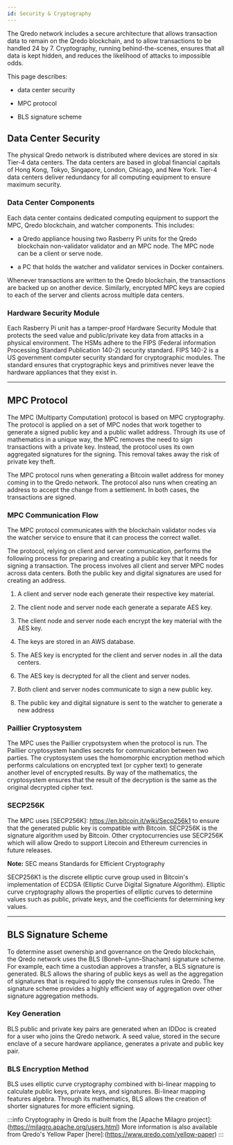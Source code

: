 ```yaml
---
id: Security & Cryptography
---
```


The Qredo network includes a secure architecture that allows transaction data to remain on the Qredo blockchain, and to allow transactions to be handled 24 by 7. Cryptography, running behind-the-scenes, ensures that all data is kept hidden, and reduces the likelihood of attacks to impossible odds.

This page describes:

*   data center security
    
*   MPC protocol
    
*   BLS signature scheme
    

Data Center Security
--------------------

The physical Qredo network is distributed where devices are stored in six Tier-4 data centers. The data centers are based in global financial capitals of Hong Kong, Tokyo, Singapore, London, Chicago, and New York. Tier-4 data centers deliver redundancy for all computing equipment to ensure maximum security.

### Data Center Components

Each data center contains dedicated computing equipment to support the MPC, Qredo blockchain, and watcher components. This includes:

*   a Qredo appliance housing two Rasberry Pi units for the Qredo blockchain non-validator validator and an MPC node. The MPC node can be a client or serve node.
    
*   a PC that holds the watcher and validator services in Docker containers.
    

Whenever transactions are written to the Qredo blockchain, the transactions are backed up on another device. Similarly, encrypted MPC keys are copied to each of the server and clients across multiple data centers.

### Hardware Security Module

Each Rasberry Pi unit has a tamper-proof Hardware Security Module that protects the seed value and public/private key data from attacks in a physical environment. The HSMs adhere to the FIPS (Federal information Processing Standard Publication 140-2) security standard. FIPS 140-2 is a US government computer security standard for cryptographic modules. The standard ensures that cryptographic keys and primitives never leave the hardware appliances that they exist in.

---

MPC Protocol
------------

The MPC (Multiparty Computation) protocol is based on MPC cryptography. The protocol is applied on a set of MPC nodes that work together to generate a signed public key and a public wallet address. Through its use of mathematics in a unique way, the MPC removes the need to sign transactions with a private key. Instead, the protocol uses its own aggregated signatures for the signing. This removal takes away the risk of private key theft.

The MPC protocol runs when generating a Bitcoin wallet address for money coming in to the Qredo network. The protocol also runs when creating an address to accept the change from a settlement. In both cases, the transactions are signed.

### MPC Communication Flow

The MPC protocol communicates with the blockchain validator nodes via the watcher service to ensure that it can process the correct wallet.

The protocol, relying on client and server communication, performs the following process for preparing and creating a public key that it needs for signing a transaction. The process involves all client and server MPC nodes across data centers. Both the public key and digital signatures are used for creating an address.

1.  A client and server node each generate their respective key material.
    
2.  The client node and server node each generate a separate AES key.
    
3.  The client node and server node each encrypt the key material with the AES key.
    
4.  The keys are stored in an AWS database.
    
5.  The AES key is encrypted for the client and server nodes in .all the data centers.
    
6.  The AES key is decrypted for all the client and server nodes.
    
7.  Both client and server nodes communicate to sign a new public key.
    
8.  The public key and digital signature is sent to the watcher to generate a new address

### Paillier Cryptosystem

The MPC uses the Paillier crypotsystem when the protocol is run. The Paillier cryptosystem handles secrets for communication between two parties. The cryptosystem uses the homomorphic encryption method which performs calculations on encrypted text (or cypher text) to generate another level of encrypted results. By way of the mathematics, the cryptosystem ensures that the result of the decryption is the same as the original decrypted cipher text.

### SECP256K

The MPC uses [SECP256K]: https://en.bitcoin.it/wiki/Secp256k1 to ensure that the generated public key is compatible with Bitcoin. SECP256K is the signature algorithm used by Bitcoin. Other cryptocurrencies use SECP256K which will allow Qredo to support Litecoin and Ethereum currencies in future releases.

**Note:** SEC means Standards for Efficient Cryptography

SECP256K1 is the discrete elliptic curve group used in Bitcoin's implementation of ECDSA (Elliptic Curve Digital Signature Algorithm). Elliptic curve cryptography allows the properties of elliptic curves to determine values such as public, private keys, and the coefficients for determining key values.

---

BLS Signature Scheme
--------------------

To determine asset ownership and governance on the Qredo blockchain, the Qredo network uses the BLS (Boneh–Lynn–Shacham) signature scheme. For example, each time a custodian approves a transfer, a BLS signature is generated. BLS allows the sharing of public keys as well as the aggregation of signatures that is required to apply the consensus rules in Qredo. The signature scheme provides a highly efficient way of aggregation over other signature aggregation methods.

### Key Generation

BLS public and private key pairs are generated when an IDDoc is created for a user who joins the Qredo network. A seed value, stored in the secure enclave of a secure hardware appliance, generates a private and public key pair.

### BLS Encryption Method

BLS uses elliptic curve cryptography combined with bi-linear mapping to calculate public keys, private keys, and signatures. Bi-linear mapping features algebra. Through its mathematics, BLS allows the creation of shorter signatures for more efficient signing.

:::info
Cryptography in Qredo is built from the [Apache Milagro project]: (https://milagro.apache.org/users.html) More information is also available from Qredo's Yellow Paper [here]:(https://www.qredo.com/yellow-paper)
:::